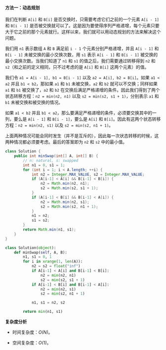#### 方法一：动态规划

我们在判断 `A[i]` 和 `B[i]` 是否交换时，只需要考虑它们之前的一个元素 `A[i - 1]` 和 `B[i - 1]` 是否被交换就可以了。这是因为要使得序列严格递增，每个元素只要大于它之前的那个元素就行。这样以来，我们就可以用动态规划的方法来解决这个问题。

我们用 `n1` 表示数组 `A` 和 `B` 满足前 `i - 1` 个元素分别严格递增，并且 `A[i - 1]` 和 `B[i - 1]` 未被交换的最小交换次数，用 `s1` 表示 `A[i - 1]` 和 `B[i - 1]` 被交换的最小交换次数。当我们知道了 `n1` 和 `s1` 的值之后，我们需要通过转移得到 `n2` 和 `s2`（和之前的定义相同，只不过考虑的是 `A[i]` 和 `B[i]` 这两个元素）的值。

我们令 `a1 = A[i - 1], b1 = B[i - 1]` 以及 `a2 = A[i], b2 = B[i]`。如果 `a1 < a2` 并且 `b1 < b2`，那如果 `a1` 和 `b1` 未被交换，`a2` 和 `b2` 就可以不交换；同样如果 `a1` 和 `b1` 被交换了，`a2` 和 `b2` 在交换后满足严格递增的条件。因此我们得到了两个状态转移方程：`n2 = min(n2, n1)` 以及 `s2 = min(s2, s1 + 1)`，分别表示 `a1` 和 `b1` 未被交换和被交换的情况。

如果 `a1 < b2` 并且 `b1 < a2`，那么要满足严格递增的条件，必须要交换其中的一列，要么是 `A[i - 1]` 和 `B[i - 1]`，要么是 `A[i]` 和 `B[i]`。因此有这两个状态转移方程：`n2 = min(n2, s1)` 以及 `s2 = min(s2, n1 + 1)`。

上面两种情况可能会同时发生（并不是互斥的），因此每一次状态转移的时候，这两种情况都必须要考虑。最后的答案即为 `n2` 和 `s2` 中的最小值。

```Java [sol1]
class Solution {
    public int minSwap(int[] A, int[] B) {
        // n: natural, s: swapped
        int n1 = 0, s1 = 1;
        for (int i = 1; i < A.length; ++i) {
            int n2 = Integer.MAX_VALUE, s2 = Integer.MAX_VALUE;
            if (A[i-1] < A[i] && B[i-1] < B[i]) {
                n2 = Math.min(n2, n1);
                s2 = Math.min(s2, s1 + 1);
            }
            if (A[i-1] < B[i] && B[i-1] < A[i]) {
                n2 = Math.min(n2, s1);
                s2 = Math.min(s2, n1 + 1);
            }
            n1 = n2;
            s1 = s2;
        }
        return Math.min(n1, s1);
    }
}
```

```Python [sol1]
class Solution(object):
    def minSwap(self, A, B):
        n1, s1 = 0, 1
        for i in xrange(1, len(A)):
            n2 = s2 = float("inf")
            if A[i-1] < A[i] and B[i-1] < B[i]:
                n2 = min(n2, n1)
                s2 = min(s2, s1 + 1)
            if A[i-1] < B[i] and B[i-1] < A[i]:
                n2 = min(n2, s1)
                s2 = min(s2, n1 + 1)

            n1, s1 = n2, s2

        return min(n1, s1)
```

**复杂度分析**

* 时间复杂度：*O(N)*。

* 空间复杂度：*O(1)*。